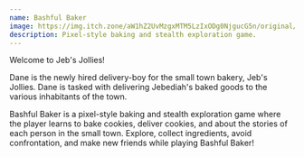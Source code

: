 ```yaml
---
name: Bashful Baker
image: https://img.itch.zone/aW1hZ2UvMzgxMTM5LzIxODg0NjgucG5n/original/62GGux.png
description: Pixel-style baking and stealth exploration game.
---
```


Welcome to Jeb's Jollies!

Dane is the newly hired delivery-boy for the small town bakery, Jeb's Jollies. Dane is tasked with delivering Jebediah's baked goods to the various inhabitants of the town.

Bashful Baker is a pixel-style baking and stealth exploration game where the player learns to bake cookies, deliver cookies, and about the stories of each person in the small town. Explore, collect ingredients, avoid confrontation, and make new friends while playing Bashful Baker!
